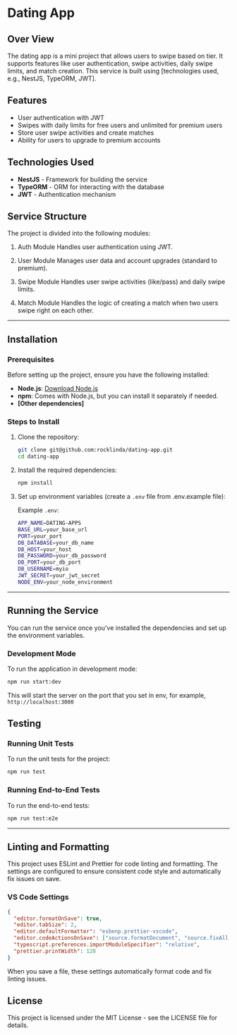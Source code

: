 # Dating App

## Over View

The dating app is a mini project that allows users to swipe based on tier. It supports features like user authentication, swipe activities, daily swipe limits, and match creation. This service is built using [technologies used, e.g., NestJS, TypeORM, JWT].

## Features

- User authentication with JWT
- Swipes with daily limits for free users and unlimited for premium users
- Store user swipe activities and create matches
- Ability for users to upgrade to premium accounts

## Technologies Used

- **NestJS** - Framework for building the service
- **TypeORM** - ORM for interacting with the database
- **JWT** - Authentication mechanism

## Service Structure
The project is divided into the following modules:

1. Auth Module
Handles user authentication using JWT.

2. User Module
Manages user data and account upgrades (standard to premium).

3. Swipe Module
Handles user swipe activities (like/pass) and daily swipe limits.

4. Match Module
Handles the logic of creating a match when two users swipe right on each other.

---

## Installation

### Prerequisites

Before setting up the project, ensure you have the following installed:

- **Node.js**: [Download Node.js](https://nodejs.org/)
- **npm**: Comes with Node.js, but you can install it separately if needed.
- **[Other dependencies]**

### Steps to Install

1. Clone the repository:

    ```bash
    git clone git@github.com:rocklinda/dating-app.git
    cd dating-app
    ```

2. Install the required dependencies:

    ```bash
    npm install
    ```

3. Set up environment variables (create a `.env` file from .env.example file):

    Example `.env`:

    ```bash
    APP_NAME=DATING-APPS
    BASE_URL=your_base_url
    PORT=your_port
    DB_DATABASE=your_db_name
    DB_HOST=your_host
    DB_PASSWORD=your_db_password
    DB_PORT=your_db_port
    DB_USERNAME=myio
    JWT_SECRET=your_jwt_secret
    NODE_ENV=your_node_environment
    ```

---

## Running the Service

You can run the service once you've installed the dependencies and set up the environment variables.

### Development Mode

To run the application in development mode:

```bash
npm run start:dev
```
This will start the server on the port that you set in env, for example, `http://localhost:3000`

## Testing

### Running Unit Tests
To run the unit tests for the project:
```bash
npm run test
```

### Running End-to-End Tests
To run the end-to-end tests:
```bash
npm run test:e2e
```
---

## Linting and Formatting
This project uses ESLint and Prettier for code linting and formatting. The settings are configured to ensure consistent code style and automatically fix issues on save.

### VS Code Settings
```json
{
  "editor.formatOnSave": true,
  "editor.tabSize": 2,
  "editor.defaultFormatter": "esbenp.prettier-vscode",
  "editor.codeActionsOnSave": ["source.formatDocument", "source.fixAll.eslint", "source.organizeImports"],
  "typescript.preferences.importModuleSpecifier": "relative",
  "prettier.printWidth": 120
}
```
When you save a file, these settings automatically format code and fix linting issues.

## License
This project is licensed under the MIT License - see the LICENSE file for details.


